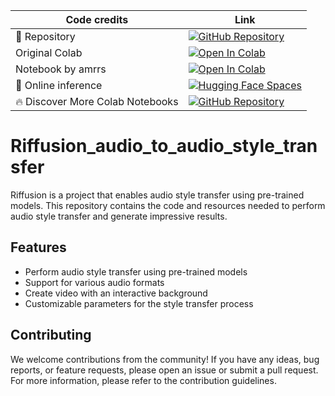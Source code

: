 | Code credits | Link |
| ----------- | ---- |
| 🎉 Repository | [![GitHub Repository](https://img.shields.io/github/stars/riffusion/riffusion?style=social)](https://github.com/riffusion/riffusion) |
| Original Colab | [![Open In Colab](https://colab.research.google.com/assets/colab-badge.svg)](https://colab.research.google.com/drive/1FhH3HlN8Ps_Pr9OR6Qcfbfz7utDvICl0?usp=sharing) |
|  Notebook by amrrs | [![Open In Colab](https://colab.research.google.com/assets/colab-badge.svg)](https://colab.research.google.com/github/amrrs/ai-music-video) |
| 🚀 Online inference | [![Hugging Face Spaces](https://img.shields.io/badge/%F0%9F%A4%97%20Hugging%20Face-Spaces-blue)](https://huggingface.co/spaces/fffiloni/spectrogram-to-music) |
| 🔥 Discover More Colab Notebooks | [![GitHub Repository](https://img.shields.io/badge/GitHub-Repository-black?style=flat-square&logo=github)](https://github.com/R3gm/Colab-resources/) |


# Riffusion_audio_to_audio_style_transfer
Riffusion is a project that enables audio style transfer using pre-trained models. This repository contains the code and resources needed to perform audio style transfer and generate impressive results.

## Features

- Perform audio style transfer using pre-trained models
- Support for various audio formats
- Create video with an interactive background
- Customizable parameters for the style transfer process

## Contributing

We welcome contributions from the community! If you have any ideas, bug reports, or feature requests, please open an issue or submit a pull request. For more information, please refer to the contribution guidelines.
